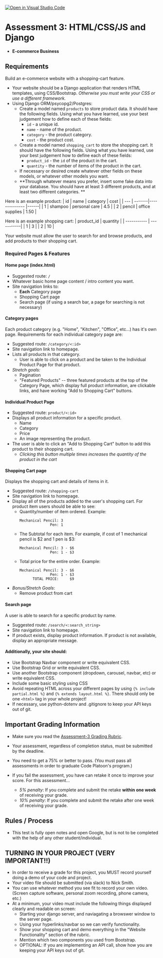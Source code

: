 [![Open in Visual Studio Code](https://classroom.github.com/assets/open-in-vscode-c66648af7eb3fe8bc4f294546bfd86ef473780cde1dea487d3c4ff354943c9ae.svg)](https://classroom.github.com/online_ide?assignment_repo_id=10537047&assignment_repo_type=AssignmentRepo)
# Assessment 3: HTML/CSS/JS and Django
- **E-commerce Business**

## Requirements

Build an e-commerce website with a shopping-cart feature. 
- Your website should be a Django application that renders HTML templates, using CSS/Bootstrap. *Otherwise you must write your CSS or use a different framework.*
- Using Django ORM/psycopg2/Postgres:
    - Create a model named `products` to store product data. It should have the following fields. Using what you have learned, use your best judgement how to define each of these fields:
        - `id` - a unique id.
        - `name` - name of the product.
        - `category` - the product category.
        - `cost` - the product cost.
    - Create a model named `shopping_cart` to store the shopping cart. It should have the following fields. Using what you have learned, use your best judgement how to define each of these fields:
        - `product_id` - the `id` of the product in the cart.
        - `quantity` - the number of items of the product in the cart.
    - If necessary or desired create whatever other fields on these models, or whatever other models you want.
    - **Through whatever means you prefer, insert some fake data into your database. You should have at least 3 different products, and at least two different categories. **
    
Here is an example product:
| id  | name   | category      | cost |
| --- | -------|-------------- |------|
| 1  | shampoo | personal care | 4.5 |
| 2  | pencil  | office supplies | 1.50 |

Here is an example shopping cart:
| product_id  | quantity   |
| ----------- | -----------|
| 1           | 3          |
| 2           | 10         | 


Your website must allow the user to search for and browse products, and add products to their shopping cart.

### Required Pages & Features

#### **Home page** (index.html)
- Suggested route: `/`
- Whatever basic home page content / intro content you want.
- Site navigation links to:
  - **Each** Category page
  - Shopping Cart page
  - Search page (if using a search bar, a page for searching is not necessary)

#### **Category pages**
Each product category (e.g. "Home", "Kitchen", "Office", etc...) has it's own page. Requirements for each individual category page are:

- Suggested route: `/category/<:id>`
- Site navigation link to homepage.
- Lists all products in that category. 
  - User is able to click on a product and be taken to the Individual Product Page for that product.
- *Stretch goals:* 
  - Pagination
  - "Featured Products" -- three featured products at the top of the Category Page, which display full product information, are clickable links, and have working "Add to Shopping Cart" buttons.

#### **Individual Product Page**
- Suggested route: `product/<:id>`
- Displays all product information for a specific product.
  - Name
  - Category
  - Price
  - An image representing the product. 
- The user is able to click an "Add to Shopping Cart" button to add this product to their shopping cart.
  - *Clicking this button multiple times increases the quantity of the product in the cart*

#### **Shopping Cart page**
Displays the shopping cart and details of items in it.

  - Suggested route: `/shopping-cart`
  - Site navigation link to homepage.
  - Display all of the products added to the user's shopping cart. For product item users should be able to see:
    - Quantity/number of item ordered. Example: 
        ```
        Mechanical Pencil: 3 
                      Pen: 1
        ```
    - The Subtotal for each item. For example, if cost of 1 mechanical pencil is $2 and 1 pen is $3: 
      ```
      Mechanical Pencil: 3 - $6
                    Pen: 1 - $3 
      ```
    - Total price for the entire order. Example:
      ```
      Mechanical Pencil: 3 - $6
                    Pen: 1 - $3 
            TOTAL PRICE:     $9
      ```
  - *Bonus/Stretch Goals*: 
    - Remove product from cart

#### **Search page**
A user is able to search for a specific product by name.
- Suggested route: `/search/<:search_string>`
- Site navigation link to homepage.
- If product exists, display product information. If product is not available, display an appropriate message. 

#### Additionally, your site should:
  - Use Bootstrap Navbar component or write equivalent CSS.
  - Use Bootstrap Grid or write equivalent CSS.
  - Use another Bootstrap component (dropdown, carousel, navbar, etc) or write equivalent CSS.
  - Include some basic styling using CSS
  - Avoid repeating HTML across your different pages by using `{% include partial.html %}` and `{% extends layout.html %}`. There should only be one `<html>` tag in your whole project!
  - If necessary, use python-dotenv and .gitignore to keep your API keys out of git.

## Important Grading Information
- Make sure you read the [Assessment-3 Grading Rubric](https://docs.google.com/spreadsheets/d/1-YjVU8Wt7qgW8yOImASqB2uYiLBu93dVJuLYjUlEIgk/edit?usp=sharing).
- Your assessment, regardless of completion status, must be submitted by the deadline. 

- You need to get a 75% or better to pass. (You must pass all assessments in order to graduate Code Platoon's program.)
- If you fail the assessment, you have can retake it once to improve your score. For this assessment... 
  - *5% penalty*: If you complete and submit the retake **within one week** of receiving your grade.
  - *10% penalty*: If you complete and submit the retake after one week of receiving your grade.

## Rules / Process
- This test is fully open notes and open Google, but is not to be completed with the help of any other student/individual.

## TURNING IN YOUR PROJECT (VERY IMPORTANT!!) ##
- In order to receive a grade for this project, you MUST record yourself doing a demo of your code and project. 
- Your video file should be submitted (via slack) to Nick Smith. 
- You can use whatever method you see fit to record your own video. (Screen capture software, personal zoom recording, phone camera, etc.)  
- At a minimum, your video must include the following things displayed clearly and readable on screen:
    - Starting your django server, and naviagating a browswer window to the server page. 
    - Using your hyperlinks/navbar so we can verify functionality.
    - Show your shopping cart and demo everything in the "Website Functionality" section of the rubric.
    - Mention which two components you used from Bootstrap. 
    - OPTIONAL: If you are implementing an API call, show how you are keeping your API keys out of git. 
